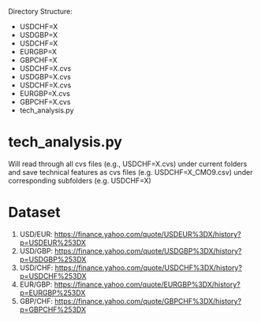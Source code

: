 Directory Structure:
- USDCHF=X
- USDGBP=X
- USDCHF=X
- EURGBP=X
- GBPCHF=X
- USDCHF=X.cvs
- USDGBP=X.cvs
- USDCHF=X.cvs
- EURGBP=X.cvs
- GBPCHF=X.cvs
- tech_analysis.py

# tech_analysis.py
Will read through all cvs files (e.g., USDCHF=X.cvs) under current folders and save technical features as cvs files (e.g. USDCHF=X_CMO9.csv) under corresponding subfolders (e.g. USDCHF=X)

# Dataset
1. USD/EUR:
https://finance.yahoo.com/quote/USDEUR%3DX/history?p=USDEUR%253DX
1. USD/GBP:
https://finance.yahoo.com/quote/USDGBP%3DX/history?p=USDGBP%253DX
1. USD/CHF:
https://finance.yahoo.com/quote/USDCHF%3DX/history?p=USDCHF%253DX
1. EUR/GBP:
https://finance.yahoo.com/quote/EURGBP%3DX/history?p=EURGBP%253DX
1. GBP/CHF:
https://finance.yahoo.com/quote/GBPCHF%3DX/history?p=GBPCHF%253DX